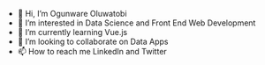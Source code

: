 - 👋 Hi, I’m Ogunware Oluwatobi
- 👀 I’m interested in Data Science and Front End Web Development
- 🌱 I’m currently learning Vue.js
- 💞️ I’m looking to collaborate on Data Apps
- 📫 How to reach me LinkedIn and Twitter

<!---
Itachi-Jeager/Itachi-Jeager is a ✨ special ✨ repository because its `README.md` (this file) appears on your GitHub profile.
You can click the Preview link to take a look at your changes.
--->

